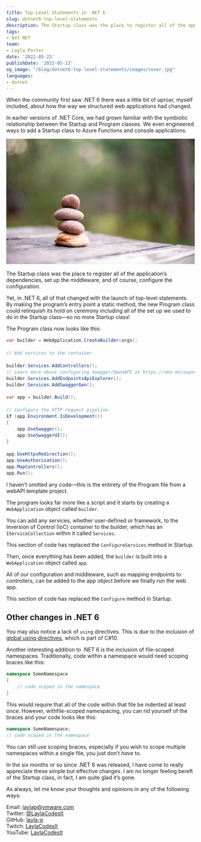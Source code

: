 ```yaml
---
title: Top-Level Statements in .NET 6
slug: dotnet6-top-level-statements
description: The Startup class was the place to register all of the application’s dependencies, set up the middleware, and of course, configure the configuration. Yet, in .NET 6, all of that changed with the launch of top-level statements.
tags:
- Dot NET
team:
- Layla Porter
date: '2022-05-23'
publishDate: '2022-05-23'
og_image: "/blog/dotnet6-top-level-statements/images/cover.jpg"
languages:
- dotnet
---
```


When the community first saw .NET 6 there was a little bit of uproar, myself included, about how the way we structured web applications had changed.

In earlier versions of .NET Core, we had grown familiar with the symbiotic relationship between the Startup and Program classes. We even engineered ways to add a Startup class to Azure Functions and console applications.

![Cover image of a stack of four rocks on a wooden table](images/cover.jpg)

The Startup class was the place to register all of the application’s dependencies, set up the middleware, and of course, configure the configuration.

Yet, in .NET 6, all of that changed with the launch of top-level statements. By making the program’s entry point a static method, the new Program class could relinquish its hold on ceremony including all of the set up we used to do in the Startup class—so no more Startup class!

The Program class now looks like this:

``` csharp
var builder = WebApplication.CreateBuilder(args);

// Add services to the container.

builder.Services.AddControllers();
// Learn more about configuring Swagger/OpenAPI at https://aka.ms/aspnetcore/swashbuckle
builder.Services.AddEndpointsApiExplorer();
builder.Services.AddSwaggerGen();

var app = builder.Build();

// Configure the HTTP request pipeline.
if (app.Environment.IsDevelopment())
{
    app.UseSwagger();
    app.UseSwaggerUI();
}

app.UseHttpsRedirection();
app.UseAuthorization();
app.MapControllers();
app.Run();
```
I haven’t omitted any code—this is the entirety of the Program file from a webAPI template project.

The program looks far more like a script and it starts by creating a `WebApplication` object called `builder`.

You can add any services, whether user-defined or framework, to the Inversion of Control (IoC) container to the builder, which has an `IServiceCollection` within it called `Services`.

This section of code has replaced the `ConfigureServices` method in Startup.

Then, once everything has been added, the `builder` is built into a `WebApplication` object called `app`.  

All of our configuration and middleware, such as mapping endpoints to controllers, can be added to the app object before we finally run the web app.

This section of code has replaced the `Configure` method in Startup.

## Other changes in .NET 6

You may also notice a lack of `using` directives. This is due to the inclusion of [global using directives](/blog/new-global-usings-in-csharp-10/), which is part of C#10.

Another interesting addition to .NET 6 is the inclusion of file-scoped namespaces. Traditionally, code within a namespace would need scoping braces like this:

```csharp
namespace SomeNamespace
{
    // code scoped in the namespace
}
```

This would require that all of the code within that file  be indented at least once. However, withfile-scoped namespacing, you can rid yourself of the braces and your code looks like this:

```csharp
namespace SomeNamespace;
// code scoped in the namespace
```

You can still use scoping braces, especially if you wish to scope multiple namespaces within a single file, you just don’t *have* to.

In the six months or so since .NET 6 was released, I have come to really appreciate these simple but effective changes. I am no longer feeling bereft of the Startup class, in fact, I am quite glad it’s gone.

As always, let me know your thoughts and opinions in any of the following ways:

Email: [laylap@vmware.com](mailto:laylap@vmware.com)  
Twitter: [@LaylaCodesIt](http://twitter.com/laylacodesit)  
GitHub: [layla-p](https://github.com/Layla-P)  
Twitch: [LaylaCodesIt](https://www.twitch.tv/laylacodesit/)  
YouTube: [LaylaCodesIt](https://www.youtube.com/channel/UCrgujxhBlukMz4YH-o1cogQ)  
